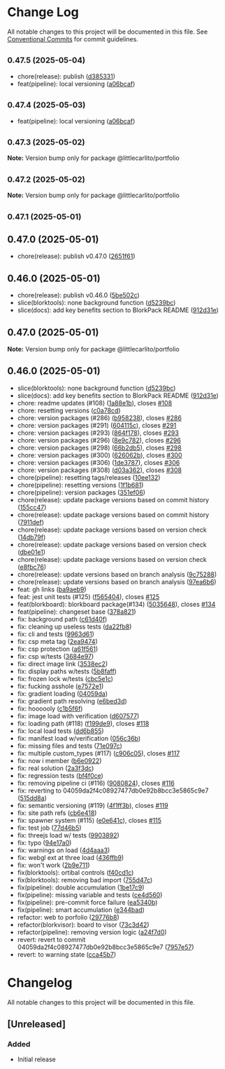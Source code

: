 # Change Log

All notable changes to this project will be documented in this file.
See [Conventional Commits](https://conventionalcommits.org) for commit guidelines.

## <small>0.47.5 (2025-05-04)</small>

- chore(release): publish ([d385331](https://github.com/littlecarlito/threejs_site/commit/d385331))
- feat(pipeline): local versioning ([a06bcaf](https://github.com/littlecarlito/threejs_site/commit/a06bcaf))

## <small>0.47.4 (2025-05-03)</small>

- feat(pipeline): local versioning ([a06bcaf](https://github.com/littlecarlito/threejs_site/commit/a06bcaf))

## <small>0.47.3 (2025-05-02)</small>

**Note:** Version bump only for package @littlecarlito/portfolio

## <small>0.47.2 (2025-05-02)</small>

**Note:** Version bump only for package @littlecarlito/portfolio

## <small>0.47.1 (2025-05-01)</small>

## 0.47.0 (2025-05-01)

- chore(release): publish v0.47.0 ([2651f61](https://github.com/littlecarlito/threejs_site/commit/2651f61))

## 0.46.0 (2025-05-01)

- chore(release): publish v0.46.0 ([5be502c](https://github.com/littlecarlito/threejs_site/commit/5be502c))
- slice(blorktools): none background function ([d5239bc](https://github.com/littlecarlito/threejs_site/commit/d5239bc))
- slice(docs): add key benefits section to BlorkPack README ([912d31e](https://github.com/littlecarlito/threejs_site/commit/912d31e))

## 0.47.0 (2025-05-01)

**Note:** Version bump only for package @littlecarlito/portfolio

## 0.46.0 (2025-05-01)

- slice(blorktools): none background function ([d5239bc](https://github.com/littlecarlito/threejs_site/commit/d5239bc))
- slice(docs): add key benefits section to BlorkPack README ([912d31e](https://github.com/littlecarlito/threejs_site/commit/912d31e))
- chore: readme updates (#108) ([1a88e1b](https://github.com/littlecarlito/threejs_site/commit/1a88e1b)), closes [#108](https://github.com/littlecarlito/threejs_site/issues/108)
- chore: resetting versions ([c0a78cd](https://github.com/littlecarlito/threejs_site/commit/c0a78cd))
- chore: version packages (#286) ([b958238](https://github.com/littlecarlito/threejs_site/commit/b958238)), closes [#286](https://github.com/littlecarlito/threejs_site/issues/286)
- chore: version packages (#291) ([604115c](https://github.com/littlecarlito/threejs_site/commit/604115c)), closes [#291](https://github.com/littlecarlito/threejs_site/issues/291)
- chore: version packages (#293) ([864f178](https://github.com/littlecarlito/threejs_site/commit/864f178)), closes [#293](https://github.com/littlecarlito/threejs_site/issues/293)
- chore: version packages (#296) ([8e9c782](https://github.com/littlecarlito/threejs_site/commit/8e9c782)), closes [#296](https://github.com/littlecarlito/threejs_site/issues/296)
- chore: version packages (#298) ([66b2db5](https://github.com/littlecarlito/threejs_site/commit/66b2db5)), closes [#298](https://github.com/littlecarlito/threejs_site/issues/298)
- chore: version packages (#300) ([626062b](https://github.com/littlecarlito/threejs_site/commit/626062b)), closes [#300](https://github.com/littlecarlito/threejs_site/issues/300)
- chore: version packages (#306) ([1de3787](https://github.com/littlecarlito/threejs_site/commit/1de3787)), closes [#306](https://github.com/littlecarlito/threejs_site/issues/306)
- chore: version packages (#308) ([d03a362](https://github.com/littlecarlito/threejs_site/commit/d03a362)), closes [#308](https://github.com/littlecarlito/threejs_site/issues/308)
- chore(pipeline): resetting tags/releases ([10ee132](https://github.com/littlecarlito/threejs_site/commit/10ee132))
- chore(pipeline): resetting versions ([1f1b681](https://github.com/littlecarlito/threejs_site/commit/1f1b681))
- chore(pipeline): version packages ([351ef06](https://github.com/littlecarlito/threejs_site/commit/351ef06))
- chore(release): update package versions based on commit history ([155cc47](https://github.com/littlecarlito/threejs_site/commit/155cc47))
- chore(release): update package versions based on commit history ([7911def](https://github.com/littlecarlito/threejs_site/commit/7911def))
- chore(release): update package versions based on version check ([14db79f](https://github.com/littlecarlito/threejs_site/commit/14db79f))
- chore(release): update package versions based on version check ([dbe01e1](https://github.com/littlecarlito/threejs_site/commit/dbe01e1))
- chore(release): update package versions based on version check ([e8fbc76](https://github.com/littlecarlito/threejs_site/commit/e8fbc76))
- chore(release): update versions based on branch analysis ([9c75288](https://github.com/littlecarlito/threejs_site/commit/9c75288))
- chore(release): update versions based on branch analysis ([97ea6b6](https://github.com/littlecarlito/threejs_site/commit/97ea6b6))
- feat: gh links ([ba9aeb9](https://github.com/littlecarlito/threejs_site/commit/ba9aeb9))
- feat: jest unit tests (#125) ([f565404](https://github.com/littlecarlito/threejs_site/commit/f565404)), closes [#125](https://github.com/littlecarlito/threejs_site/issues/125)
- feat(blorkboard): blorkboard package(#134) ([5035648](https://github.com/littlecarlito/threejs_site/commit/5035648)), closes [#134](https://github.com/littlecarlito/threejs_site/issues/134)
- feat(pipeline): changeset base ([378a821](https://github.com/littlecarlito/threejs_site/commit/378a821))
- fix: background path ([c61d40f](https://github.com/littlecarlito/threejs_site/commit/c61d40f))
- fix: cleaning up useless tests ([da22fb8](https://github.com/littlecarlito/threejs_site/commit/da22fb8))
- fix: cli and tests ([9963d61](https://github.com/littlecarlito/threejs_site/commit/9963d61))
- fix: csp meta tag ([2ea9474](https://github.com/littlecarlito/threejs_site/commit/2ea9474))
- fix: csp protection ([a61f561](https://github.com/littlecarlito/threejs_site/commit/a61f561))
- fix: csp w/tests ([3684e97](https://github.com/littlecarlito/threejs_site/commit/3684e97))
- fix: direct image link ([3538ec2](https://github.com/littlecarlito/threejs_site/commit/3538ec2))
- fix: display paths w/tests ([5b8faff](https://github.com/littlecarlito/threejs_site/commit/5b8faff))
- fix: frozen lock w/tests ([cbc5e1c](https://github.com/littlecarlito/threejs_site/commit/cbc5e1c))
- fix: fucking asshole ([e7572e1](https://github.com/littlecarlito/threejs_site/commit/e7572e1))
- fix: gradient loading ([04059da](https://github.com/littlecarlito/threejs_site/commit/04059da))
- fix: gradient path resolving ([e6bed3d](https://github.com/littlecarlito/threejs_site/commit/e6bed3d))
- fix: hoooooly ([c1b5f6f](https://github.com/littlecarlito/threejs_site/commit/c1b5f6f))
- fix: image load with verification ([d607577](https://github.com/littlecarlito/threejs_site/commit/d607577))
- fix: loading path (#118) ([f199de9](https://github.com/littlecarlito/threejs_site/commit/f199de9)), closes [#118](https://github.com/littlecarlito/threejs_site/issues/118)
- fix: local load tests ([dd6b855](https://github.com/littlecarlito/threejs_site/commit/dd6b855))
- fix: manifest load w/verification ([056c36b](https://github.com/littlecarlito/threejs_site/commit/056c36b))
- fix: missing files and tests ([71e097c](https://github.com/littlecarlito/threejs_site/commit/71e097c))
- fix: multiple custom_types (#117) ([c906c05](https://github.com/littlecarlito/threejs_site/commit/c906c05)), closes [#117](https://github.com/littlecarlito/threejs_site/issues/117)
- fix: now i member ([b6e0922](https://github.com/littlecarlito/threejs_site/commit/b6e0922))
- fix: real solution ([2a3f3dc](https://github.com/littlecarlito/threejs_site/commit/2a3f3dc))
- fix: regression tests ([bf4f0ce](https://github.com/littlecarlito/threejs_site/commit/bf4f0ce))
- fix: removing pipeline ci (#116) ([9080824](https://github.com/littlecarlito/threejs_site/commit/9080824)), closes [#116](https://github.com/littlecarlito/threejs_site/issues/116)
- fix: reverting to 04059da2f4c08927477db0e92b8bcc3e5865c9e7 ([515dd8a](https://github.com/littlecarlito/threejs_site/commit/515dd8a))
- fix: semantic versioning (#119) ([4f1ff3b](https://github.com/littlecarlito/threejs_site/commit/4f1ff3b)), closes [#119](https://github.com/littlecarlito/threejs_site/issues/119)
- fix: site path refs ([cb6e418](https://github.com/littlecarlito/threejs_site/commit/cb6e418))
- fix: spawner system (#115) ([e0e641c](https://github.com/littlecarlito/threejs_site/commit/e0e641c)), closes [#115](https://github.com/littlecarlito/threejs_site/issues/115)
- fix: test job ([77d46b5](https://github.com/littlecarlito/threejs_site/commit/77d46b5))
- fix: threejs load w/ tests ([9903892](https://github.com/littlecarlito/threejs_site/commit/9903892))
- fix: typo ([94e17a0](https://github.com/littlecarlito/threejs_site/commit/94e17a0))
- fix: warnings on load ([4d4aaa3](https://github.com/littlecarlito/threejs_site/commit/4d4aaa3))
- fix: webgl ext at three load ([436ffb9](https://github.com/littlecarlito/threejs_site/commit/436ffb9))
- fix: won't work ([2b9e711](https://github.com/littlecarlito/threejs_site/commit/2b9e711))
- fix(blorktools): ortibal controls ([f40cd1c](https://github.com/littlecarlito/threejs_site/commit/f40cd1c))
- fix(blorktools): removing bad import ([755d47c](https://github.com/littlecarlito/threejs_site/commit/755d47c))
- fix(pipeline): double accumulation ([1be17c9](https://github.com/littlecarlito/threejs_site/commit/1be17c9))
- fix(pipeline): missing variable and tests ([ce4d560](https://github.com/littlecarlito/threejs_site/commit/ce4d560))
- fix(pipeline): pre-commit force failure ([ea5340b](https://github.com/littlecarlito/threejs_site/commit/ea5340b))
- fix(pipeline): smart accumulation ([e344bad](https://github.com/littlecarlito/threejs_site/commit/e344bad))
- refactor: web to porfolio ([29776b8](https://github.com/littlecarlito/threejs_site/commit/29776b8))
- refactor(blorkvisor): board to visor ([73c3d42](https://github.com/littlecarlito/threejs_site/commit/73c3d42))
- refactor(pipeline): removing version logic ([a24f7d0](https://github.com/littlecarlito/threejs_site/commit/a24f7d0))
- revert: revert to commit 04059da2f4c08927477db0e92b8bcc3e5865c9e7 ([7957e57](https://github.com/littlecarlito/threejs_site/commit/7957e57))
- revert: to warning state ([cca45b7](https://github.com/littlecarlito/threejs_site/commit/cca45b7))

# Changelog

All notable changes to this project will be documented in this file.

## [Unreleased]

### Added

- Initial release
